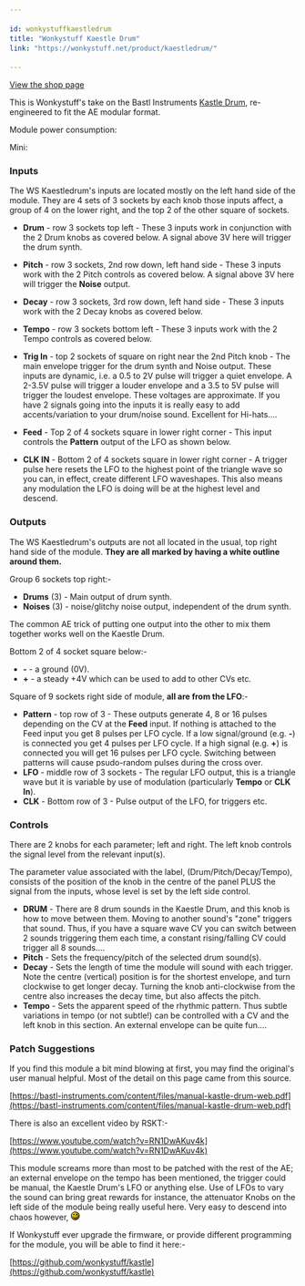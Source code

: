 ```yaml
---

id: wonkystuffkaestledrum
title: "Wonkystuff Kaestle Drum"
link: "https://wonkystuff.net/product/kaestledrum/"

---
```



[View the shop page](https://wonkystuff.net/product/kaestledrum/)

This is Wonkystuff's take on the Bastl Instruments [Kastle Drum](https://bastl-instruments.com/instruments/kastle-drum/), re-engineered to fit the AE modular format.

Module power consumption:

Mini:

### Inputs

The WS Kaestledrum's inputs are located mostly on the left hand side of the module. They are 4 sets of 3 sockets by each knob those inputs affect, a group of 4 on the lower right, and the top 2 of the other square of sockets.

*   **Drum** - row 3 sockets top left - These 3 inputs work in conjunction with the 2 Drum knobs as covered below. A signal above 3V here will trigger the drum synth.
*   **Pitch** - row 3 sockets, 2nd row down, left hand side - These 3 inputs work with the 2 Pitch controls as covered below. A signal above 3V here will trigger the **Noise** output.
*   **Decay** - row 3 sockets, 3rd row down, left hand side - These 3 inputs work with the 2 Decay knobs as covered below.
*   **Tempo** - row 3 sockets bottom left - These 3 inputs work with the 2 Tempo controls as covered below.
    
*   **Trig In** - top 2 sockets of square on right near the 2nd Pitch knob - The main envelope trigger for the drum synth and Noise output. These inputs are dynamic, i.e. a 0.5 to 2V pulse will trigger a quiet envelope. A 2-3.5V pulse will trigger a louder envelope and a 3.5 to 5V pulse will trigger the loudest envelope. These voltages are approximate. If you have 2 signals going into the inputs it is really easy to add accents/variation to your drum/noise sound. Excellent for Hi-hats....
    
*   **Feed** - Top 2 of 4 sockets square in lower right corner - This input controls the **Pattern** output of the LFO as shown below.
*   **CLK IN** - Bottom 2 of 4 sockets square in lower right corner - A trigger pulse here resets the LFO to the highest point of the triangle wave so you can, in effect, create different LFO waveshapes. This also means any modulation the LFO is doing will be at the highest level and descend.

### Outputs

The WS Kaestledrum's outputs are not all located in the usual, top right hand side of the module. **They are all marked by having a white outline around them.**

Group 6 sockets top right:-

*   **Drums** (3) - Main output of drum synth.
*   **Noises** (3) - noise/glitchy noise output, independent of the drum synth.

The common AE trick of putting one output into the other to mix them together works well on the Kaestle Drum.

Bottom 2 of 4 socket square below:-

*   **\-** - a ground (0V).
*   **+** - a steady +4V which can be used to add to other CVs etc.

Square of 9 sockets right side of module, **all are from the LFO**:-

*   **Pattern** - top row of 3 - These outputs generate 4, 8 or 16 pulses depending on the CV at the **Feed** input. If nothing is attached to the Feed input you get 8 pulses per LFO cycle. If a low signal/ground (e.g. **\-**) is connected you get 4 pulses per LFO cycle. If a high signal (e.g. **+**) is connected you will get 16 pulses per LFO cycle. Switching between patterns will cause psudo-random pulses during the cross over.
*   **LFO** - middle row of 3 sockets - The regular LFO output, this is a triangle wave but it is variable by use of modulation (particularly **Tempo** or **CLK In**).
*   **CLK** - Bottom row of 3 - Pulse output of the LFO, for triggers etc.

### Controls

There are 2 knobs for each parameter; left and right. The left knob controls the signal level from the relevant input(s).

The parameter value associated with the label, (Drum/Pitch/Decay/Tempo), consists of the position of the knob in the centre of the panel PLUS the signal from the inputs, whose level is set by the left side control.

*   **DRUM** - There are 8 drum sounds in the Kaestle Drum, and this knob is how to move between them. Moving to another sound's "zone" triggers that sound. Thus, if you have a square wave CV you can switch between 2 sounds triggering them each time, a constant rising/falling CV could trigger all 8 sounds....
*   **Pitch** - Sets the frequency/pitch of the selected drum sound(s).
*   **Decay** - Sets the length of time the module will sound with each trigger. Note the centre (vertical) position is for the shortest envelope, and turn clockwise to get longer decay. Turning the knob anti-clockwise from the centre also increases the decay time, but also affects the pitch.
*   **Tempo** - Sets the apparent speed of the rhythmic pattern. Thus subtle variations in tempo (or not subtle!) can be controlled with a CV and the left knob in this section. An external envelope can be quite fun....

### Patch Suggestions

If you find this module a bit mind blowing at first, you may find the original's user manual helpful. Most of the detail on this page came from this source.

[https://bastl-instruments.com/content/files/manual-kastle-drum-web.pdf](https://bastl-instruments.com/content/files/manual-kastle-drum-web.pdf)

There is also an excellent video by RSKT:-

[https://www.youtube.com/watch?v=RN1DwAKuv4k](https://www.youtube.com/watch?v=RN1DwAKuv4k)

This module screams more than most to be patched with the rest of the AE; an external envelope on the tempo has been mentioned, the trigger could be manual, the Kaestle Drum's LFO or anything else. Use of LFOs to vary the sound can bring great rewards for instance, the attenuator Knobs on the left side of the module being really useful here. Very easy to descend into chaos however, ![](/images/happy.gif)

If Wonkystuff ever upgrade the firmware, or provide different programming for the module, you will be able to find it here:-

[https://github.com/wonkystuff/kastle](https://github.com/wonkystuff/kastle)



